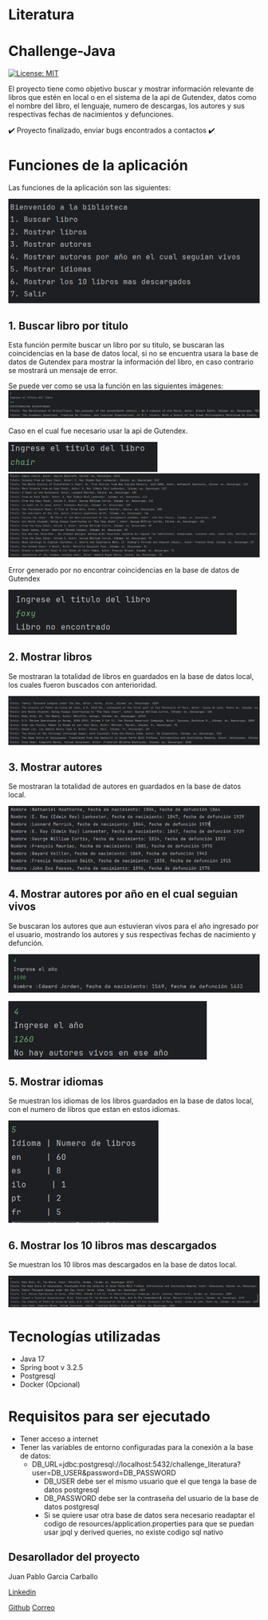 # Literatura
# Challenge-Java

[![License: MIT](https://img.shields.io/badge/License-MIT-yellow.svg)](https://opensource.org/licenses/MIT)

El proyecto tiene como objetivo buscar y mostrar información relevante de libros que estén en local o en el sistema de la api de Gutendex, datos como el nombre del libro, el lenguaje, numero de descargas, los autores y sus respectivas fechas de nacimientos y defunciones.

✔️ Proyecto finalizado, enviar bugs encontrados a contactos ✔️

# Funciones de la aplicación

Las funciones de la aplicación son las siguientes:

![Imagen que muestra las opciones del menu de la aplicación](Imagenes/img.PNG)

## 1. Buscar libro por titulo

Esta función permite buscar un libro por su titulo, se buscaran las coincidencias en la base de datos local, si no se encuentra usara la base de datos de Gutendex para mostrar la información del libro, en caso contrario se mostrará un mensaje de error.

Se puede ver como se usa la función en las siguientes imágenes:
![Muestra el uso de la función en el caso de encontrar coincidencias en la base de datos local](Imagenes/img_1.PNG)

Caso en el cual fue necesario usar la api de Gutendex.

![Muestra el uso de la función en el caso de no encontrar coincidencias en la base de datos de Gutendex](Imagenes/img_3.PNG)
![Muestra el uso de la función en el caso de no encontrar coincidencias en la base de datos de Gutendex](Imagenes/img_4.PNG)

Error generado por no encontrar coincidencias en la base de datos de Gutendex

![Muestra el uso de la función en el caso de no encontrar coincidencias en la base de datos local](Imagenes/img_2.PNG)

## 2. Mostrar libros

Se mostraran la totalidad de libros en guardados en la base de datos local, los cuales fueron buscados con anterioridad.

![Se muestra una pequeña parte de los libros guardados en la base de datos](Imagenes/img_5.PNG)

## 3. Mostrar autores

Se mostraran la totalidad de autores en guardados en la base de datos local.

![Se muestra una pequeña parte de los autores guardados en la base de datos](Imagenes/img_6.PNG)

## 4. Mostrar autores por año en el cual seguian vivos

Se buscaran los autores que aun estuvieran vivos para el año ingresado por el usuario, mostrando los autores y sus respectivas fechas de nacimiento y defunción.

![Se muestra una busqueda que genero un resultado de un autor vivo](Imagenes/img_7.PNG)

![Se muestra una busqueda de un años en el cual no se encontraron autores vivos](Imagenes/img_8.PNG)

## 5. Mostrar idiomas

Se muestran los idiomas de los libros guardados en la base de datos local, con el numero de libros que estan en estos idiomas.

![Se muestra la totalidad de idiomas en la base de datos guardadas](Imagenes/img_9.PNG)

## 6. Mostrar los 10 libros mas descargados

Se muestran los 10 libros mas descargados en la base de datos local.

![Se muestra una parte de los 10 libros más buscados](Imagenes/img_10.PNG)

# Tecnologías utilizadas

* Java 17
* Spring boot v 3.2.5
* Postgresql
* Docker (Opcional)

# Requisitos para ser ejecutado

* Tener acceso a internet
* Tener las variables de entorno configuradas para la conexión a la base de datos:
  * DB_URL=jdbc:postgresql://localhost:5432/challenge_literatura?user\=DB_USER&password\=DB_PASSWORD
      * DB_USER debe ser el mismo usuario que el que tenga la base de datos postgresql
      * DB_PASSWORD debe ser la contraseña del usuario de la base de datos postgresql
      * Si se quiere usar otra base de datos sera necesario readaptar el codigo de resources/application.properties para que se puedan usar jpql y derived queries, no existe codigo sql nativo

## Desarollador del proyecto

Juan Pablo Garcia Carballo

[Linkedin](https://www.linkedin.com/in/juan-pablo-garcia-carballo/)

[Github](https://github.com/juagarciac)  [Correo](mailto:juanpablogarciacarballo@gmail.com)
